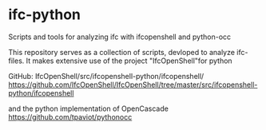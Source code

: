 # ifc-python
Scripts and tools for analyzing ifc with ifcopenshell and python-occ

This repository serves as a collection of scripts, devloped to analyze ifc-files.
It makes extensive use of the project "IfcOpenShell"for python

GitHub: IfcOpenShell/src/ifcopenshell-python/ifcopenshell/
https://github.com/IfcOpenShell/IfcOpenShell/tree/master/src/ifcopenshell-python/ifcopenshell

and the python implementation of OpenCascade
https://github.com/tpaviot/pythonocc


